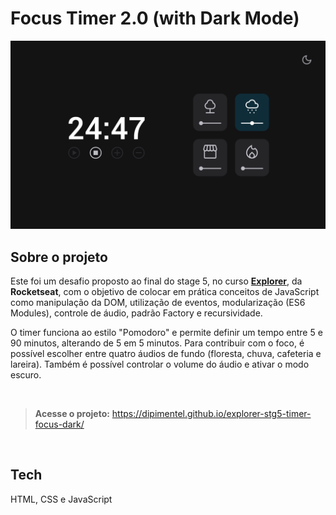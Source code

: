 # Focus Timer 2.0 (with Dark Mode)

[![](https://raw.githubusercontent.com/dipimentel/explorer-stg5-timer-focus-dark/main/print-focus-timer-dark-mode.png)](https://dipimentel.github.io/explorer-stg5-timer-focus-dark/)

## Sobre o projeto
Este foi um desafio proposto ao final do stage 5, no curso [**Explorer**](https://www.rocketseat.com.br/explorer), da **Rocketseat**, com o objetivo de colocar em prática conceitos de JavaScript como manipulação da DOM, utilização de eventos, modularização (ES6 Modules), controle de áudio, padrão Factory e recursividade.

O timer funciona ao estilo "Pomodoro" e permite definir um tempo entre 5 e 90 minutos, alterando de 5 em 5 minutos. Para contribuir com o foco, é possível escolher entre quatro áudios de fundo (floresta, chuva, cafeteria e lareira). Também é possível controlar o volume do áudio e ativar o modo escuro.

&nbsp;
>**Acesse o projeto:** <https://dipimentel.github.io/explorer-stg5-timer-focus-dark/>

&nbsp;
## Tech 
HTML, CSS e JavaScript
